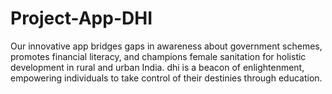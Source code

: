 # Project-App-DHI
Our innovative app bridges gaps in awareness about government schemes, promotes financial literacy, and champions female sanitation for holistic development in rural and urban India. dhi is a beacon of enlightenment, empowering individuals to take control of their destinies through education. 

